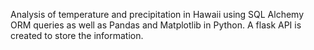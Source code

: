 Analysis of temperature and precipitation in Hawaii using SQL Alchemy ORM queries as well as Pandas and Matplotlib in Python. A flask API is created to store the information.
